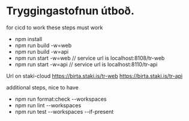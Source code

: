 # Tryggingastofnun útboð.


for cicd to work these steps must work
- npm install
- npm run build -w=web
- npm run build -w=api
- npm run start -w=web // service url is localhost:8108/tr-web
- npm run start -w=api // service url is localhost:8110/tr-api

Url on staki-cloud
https://birta.staki.is/tr-web
https://birta.staki.is/tr-api

additional steps, nice to have
- npm run format:check --workspaces
- npm run lint --workspaces
- npm run test --workspaces --if-present
